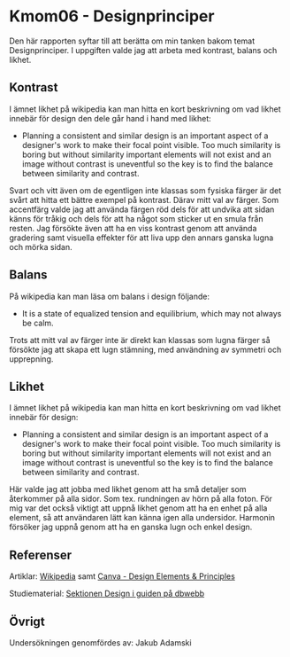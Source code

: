---
---
Kmom06 - Designprinciper
=========================

Den här rapporten syftar till att berätta om min tanken bakom temat Designprinciper. I uppgiften valde jag att arbeta med kontrast,
balans och likhet.

Kontrast
-----------------------

I ämnet likhet på wikipedia kan man hitta en kort beskrivning om vad likhet innebär för design den dele går hand i hand med likhet:

* Planning a consistent and similar design is an important aspect of a designer's work to make their focal point visible. Too much similarity is boring but without similarity important elements will not exist and an image without contrast is uneventful so the key is to find the balance between similarity and contrast.

Svart och vitt även om de egentligen inte klassas som fysiska färger är det svårt att hitta ett bättre exempel på kontrast. Därav mitt val av färger. Som accentfärg valde jag att använda färgen röd dels för att undvika att sidan känns för tråkig och dels för att ha något som sticker ut en smula från resten. Jag försökte även att ha en viss kontrast genom att använda gradering samt visuella effekter för att liva upp den annars ganska lugna och mörka sidan.

Balans
-----------------------

På wikipedia kan man läsa om balans i design följande:

* It is a state of equalized tension and equilibrium, which may not always be calm.

Trots att mitt val av färger inte är direkt kan klassas som lugna färger så försökte jag att skapa ett lugn stämning, med användning av symmetri och upprepning.  


Likhet
-----------------------

I ämnet likhet på wikipedia kan man hitta en kort beskrivning om vad likhet innebär för design:

* Planning a consistent and similar design is an important aspect of a designer's work to make their focal point visible. Too much similarity is boring but without similarity important elements will not exist and an image without contrast is uneventful so the key is to find the balance between similarity and contrast.

Här valde jag att jobba med likhet genom att ha små detaljer som återkommer på alla sidor. Som tex. rundningen av hörn på alla foton. För mig var det också viktigt att uppnå likhet genom att ha en enhet på alla element, så att  användaren lätt kan känna igen alla undersidor. Harmonin försöker jag uppnå genom att ha en ganska lugn och enkel design.


Referenser
-----------------------

Artiklar: [Wikipedia](https://en.wikipedia.org/wiki/Visual_design_elements_and_principles) samt [Canva - Design Elements & Principles](https://www.canva.com/learn/design-elements-principles/)

Studiematerial: [Sektionen Design i guiden på dbwebb](https://dbwebb.se/guide/design-med-html5-och-css3/design)

Övrigt
-----------------------

Undersökningen genomfördes av: Jakub Adamski
